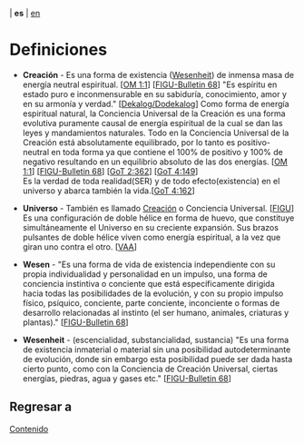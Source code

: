 | **es** | [en](../english/definitions.md)

# Definiciones

<a name="creacion"></a>
- **Creación** - Es una forma de existencia ([Wesenheit](#wesenheit)) de inmensa masa de energía neutral espiritual. [[OM 1:1](./referencias.md#om)] [[FIGU-Bulletin 68](./referencias.md#FB68)] "Es espíritu en estado puro e inconmensurable en su sabiduría, conocimiento, amor y en su armonía y verdad." [[Dekalog/Dodekalog](./referencias.md#DD)] Como forma de energía espiritual natural, la Conciencia Universal de la Creación es una forma evolutiva puramente causal de energía espiritual de la cual se dan las leyes y mandamientos naturales. Todo en la Conciencia Universal de la Creación está absolutamente equilibrado, por lo tanto es positivo-neutral en toda forma ya que contiene el 100% de positivo y 100% de negativo resultando en un equilibrio absoluto de las dos energías. [[OM 1:1](./referencias.md#om)] [[FIGU-Bulletin 68](./referencias.md#FB68)] [[GoT 2:362](./referencias.md/#GoT)] [[GoT 4:149](./referencias.md/#GoT)]  
    Es la verdad de toda realidad(SER) y de todo efecto(existencia) en el universo y abarca también la vida.[[GoT 4:162](./referencias.md/#GoT)]

<a name="universo"></a>
- **Universo** - También es llamado [Creación](#creacion) o Conciencia Universal. [[FIGU](./referencias.md#FIGU)]  Es una configuración de doble hélice en forma de huevo, que constituye simultáneamente el Universo en su creciente expansión. Sus brazos pulsantes de doble hélice viven como energía espiritual, a la vez que giran uno contra el otro. [[VAA](./referencias.md#VAA)] 
    
<a name="wesen"></a>
- **Wesen** - "Es una forma de vida de existencia independiente con su propia individualidad y personalidad en un impulso, una forma de conciencia instintiva o conciente que está específicamente dirigida hacia todas las posibilidades de la evolución, y con su propio impulso físico, psíquico, conciente, parte conciente, inconciente o formas de desarrollo relacionadas al instinto (el ser humano, animales, criaturas y plantas)." [[FIGU-Bulletin 68](./referencias.md#FB68)]

<a name="wesenheit"></a>
- **Wesenheit** - (escencialidad, substancialidad, sustancia) "Es una forma de existencia inmaterial o material sin una posibilidad autodeterminante de evolución, donde sin embargo esta posibilidad puede ser dada hasta cierto punto, como con la Conciencia de Creación Universal, ciertas energías, piedras, agua y gases etc." [[FIGU-Bulletin 68](./referencias.md#FB68)]


## Regresar a

[Contenido](./contenido.md)
